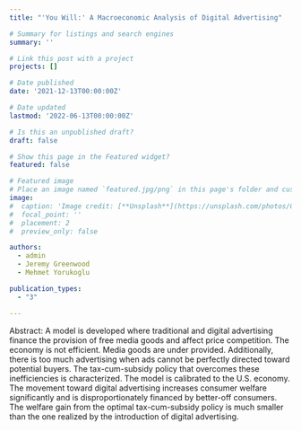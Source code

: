 ```yaml
---
title: "'You Will:' A Macroeconomic Analysis of Digital Advertising"

# Summary for listings and search engines
summary: ''

# Link this post with a project
projects: []

# Date published
date: '2021-12-13T00:00:00Z'

# Date updated
lastmod: '2022-06-13T00:00:00Z'

# Is this an unpublished draft?
draft: false

# Show this page in the Featured widget?
featured: false

# Featured image
# Place an image named `featured.jpg/png` in this page's folder and customize its options here.
image:
#  caption: 'Image credit: [**Unsplash**](https://unsplash.com/photos/CpkOjOcXdUY)'
#  focal_point: ''
#  placement: 2
#  preview_only: false

authors:
  - admin
  - Jeremy Greenwood
  - Mehmet Yorukoglu

publication_types:
  - "3"

---
```


Abstract: A model is developed where traditional and digital advertising finance the provision of free media goods and affect price competition. The economy is not efficient. Media goods are under provided. Additionally, there is too much advertising when ads cannot be perfectly directed toward potential buyers. The tax-cum-subsidy policy that overcomes these inefficiencies is characterized. The model is calibrated to the U.S. economy. The movement toward digital advertising increases consumer welfare significantly and is disproportionately financed by better-off consumers. The welfare gain from the optimal tax-cum-subsidy policy is much smaller than the one realized by the introduction of digital advertising.

